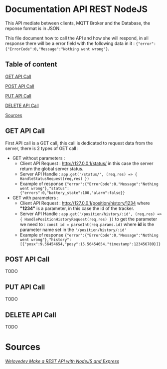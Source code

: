 # Documentation API REST NodeJS

This API mediate between clients, MQTT Broker and the Database, the reponse format is in JSON.

This file document how to call the API and how she will respond, in all response there will be a error field with the following data in it : `{"error":{"ErrorCode":0,"Message":"Nothing went wrong"}`.

## Table of content

[GET API Call](##get-api-call "How to make a GET API Call and what data is retuned.")

[POST API Call](##post-api-call "How to make a POST API Call and what data is retuned.")

[PUT API Call](##put-api-call "How to make a PUT API Call and what data is retuned.")

[DELETE API Call](##delete-api-call "How to make a DELETE API Call and what data is retuned.")

[Sources](#sources "The sources.")

## GET API Call

First API call is a GET call, this call is dedicated to request data from the server, there is 2 types of GET call :

- GET without parameters :
  - Client API Request : http://127.0.0.1/status/ in this case the server return the global server status.
  - Server API Handle : ``app.get('/status/', (req,res) => { HandleStatusRequest(req,res) })``
  - Example of response ``{"error":{"ErrorCode":0,"Message":"Nothing went wrong"},"status":{"errors":0,"battery_state":100,"alarm":false}}``
- GET with parameters :
  - Client API Request : http://127.0.0.1/position/history/1234 where **"1234"** is a parameter, in this case the id of the tracker.
  - Server API Handle : ``app.get('/position/history/:id', (req,res) => { HandlePositionHistoryRequest(req,res) })`` to get the parameter we need to : ``const id = parseInt(req.params.id)`` where **id** is the parameter name set in the ``'/position/history/:id'``
  - Example of response ``{"error":{"ErrorCode":0,"Message":"Nothing went wrong"},"history":[{"posx":9.56454654,"posy":15.56454654,"timestamp":123456789}]}``

## POST API Call

TODO

## PUT API Call

TODO

## DELETE API Call

TODO

# Sources

###### [Welovedev Make a REST API with NodeJS and Express](https://welovedevs.com/fr/articles/node-js-api/)
